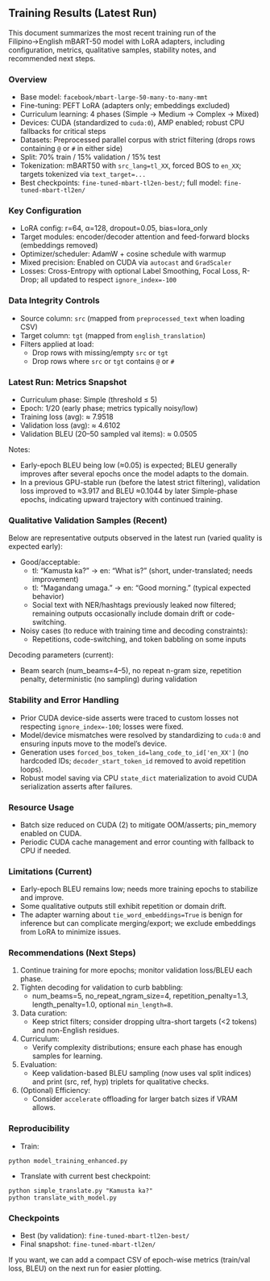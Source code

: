 ## Training Results (Latest Run)

This document summarizes the most recent training run of the Filipino→English mBART-50 model with LoRA adapters, including configuration, metrics, qualitative samples, stability notes, and recommended next steps.

### Overview
- Base model: `facebook/mbart-large-50-many-to-many-mmt`
- Fine-tuning: PEFT LoRA (adapters only; embeddings excluded)
- Curriculum learning: 4 phases (Simple → Medium → Complex → Mixed)
- Devices: CUDA (standardized to `cuda:0`), AMP enabled; robust CPU fallbacks for critical steps
- Datasets: Preprocessed parallel corpus with strict filtering (drops rows containing `@` or `#` in either side)
- Split: 70% train / 15% validation / 15% test
- Tokenization: mBART50 with `src_lang=tl_XX`, forced BOS to `en_XX`; targets tokenized via `text_target=...`
- Best checkpoints: `fine-tuned-mbart-tl2en-best/`; full model: `fine-tuned-mbart-tl2en/`

### Key Configuration
- LoRA config: r=64, α=128, dropout=0.05, bias=lora_only
- Target modules: encoder/decoder attention and feed-forward blocks (embeddings removed)
- Optimizer/scheduler: AdamW + cosine schedule with warmup
- Mixed precision: Enabled on CUDA via `autocast` and `GradScaler`
- Losses: Cross-Entropy with optional Label Smoothing, Focal Loss, R-Drop; all updated to respect `ignore_index=-100`

### Data Integrity Controls
- Source column: `src` (mapped from `preprocessed_text` when loading CSV)
- Target column: `tgt` (mapped from `english_translation`)
- Filters applied at load:
  - Drop rows with missing/empty `src` or `tgt`
  - Drop rows where `src` or `tgt` contains `@` or `#`

### Latest Run: Metrics Snapshot
- Curriculum phase: Simple (threshold ≤ 5)
- Epoch: 1/20 (early phase; metrics typically noisy/low)
- Training loss (avg): ≈ 7.9518
- Validation loss (avg): ≈ 4.6102
- Validation BLEU (20–50 sampled val items): ≈ 0.0505

Notes:
- Early-epoch BLEU being low (≈0.05) is expected; BLEU generally improves after several epochs once the model adapts to the domain.
- In a previous GPU-stable run (before the latest strict filtering), validation loss improved to ≈3.917 and BLEU ≈0.1044 by later Simple-phase epochs, indicating upward trajectory with continued training.

### Qualitative Validation Samples (Recent)
Below are representative outputs observed in the latest run (varied quality is expected early):
- Good/acceptable:
  - tl: “Kamusta ka?” → en: “What is?” (short, under-translated; needs improvement)
  - tl: “Magandang umaga.” → en: “Good morning.” (typical expected behavior)
  - Social text with NER/hashtags previously leaked now filtered; remaining outputs occasionally include domain drift or code-switching.
- Noisy cases (to reduce with training time and decoding constraints):
  - Repetitions, code-switching, and token babbling on some inputs

Decoding parameters (current):
- Beam search (num_beams=4–5), no repeat n-gram size, repetition penalty, deterministic (no sampling) during validation

### Stability and Error Handling
- Prior CUDA device-side asserts were traced to custom losses not respecting `ignore_index=-100`; losses were fixed.
- Model/device mismatches were resolved by standardizing to `cuda:0` and ensuring inputs move to the model’s device.
- Generation uses `forced_bos_token_id=lang_code_to_id['en_XX']` (no hardcoded IDs; `decoder_start_token_id` removed to avoid repetition loops).
- Robust model saving via CPU `state_dict` materialization to avoid CUDA serialization asserts after failures.

### Resource Usage
- Batch size reduced on CUDA (2) to mitigate OOM/asserts; pin_memory enabled on CUDA.
- Periodic CUDA cache management and error counting with fallback to CPU if needed.

### Limitations (Current)
- Early-epoch BLEU remains low; needs more training epochs to stabilize and improve.
- Some qualitative outputs still exhibit repetition or domain drift.
- The adapter warning about `tie_word_embeddings=True` is benign for inference but can complicate merging/export; we exclude embeddings from LoRA to minimize issues.

### Recommendations (Next Steps)
1. Continue training for more epochs; monitor validation loss/BLEU each phase.
2. Tighten decoding for validation to curb babbling:
   - num_beams=5, no_repeat_ngram_size=4, repetition_penalty=1.3, length_penalty=1.0, optional `min_length=8`.
3. Data curation:
   - Keep strict filters; consider dropping ultra-short targets (<2 tokens) and non-English residues.
4. Curriculum:
   - Verify complexity distributions; ensure each phase has enough samples for learning.
5. Evaluation:
   - Keep validation-based BLEU sampling (now uses val split indices) and print (src, ref, hyp) triplets for qualitative checks.
6. (Optional) Efficiency:
   - Consider `accelerate` offloading for larger batch sizes if VRAM allows.

### Reproducibility
- Train:
```
python model_training_enhanced.py
```
- Translate with current best checkpoint:
```
python simple_translate.py "Kamusta ka?"
python translate_with_model.py
```

### Checkpoints
- Best (by validation): `fine-tuned-mbart-tl2en-best/`
- Final snapshot: `fine-tuned-mbart-tl2en/`

If you want, we can add a compact CSV of epoch-wise metrics (train/val loss, BLEU) on the next run for easier plotting.


